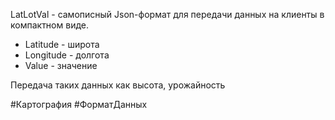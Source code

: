 LatLotVal - самописный Json-формат для передачи данных на клиенты в компактном виде.
* Latitude - широта
* Longitude - долгота
* Value - значение

Передача таких данных как высота, урожайность

#Картография #ФорматДанных 